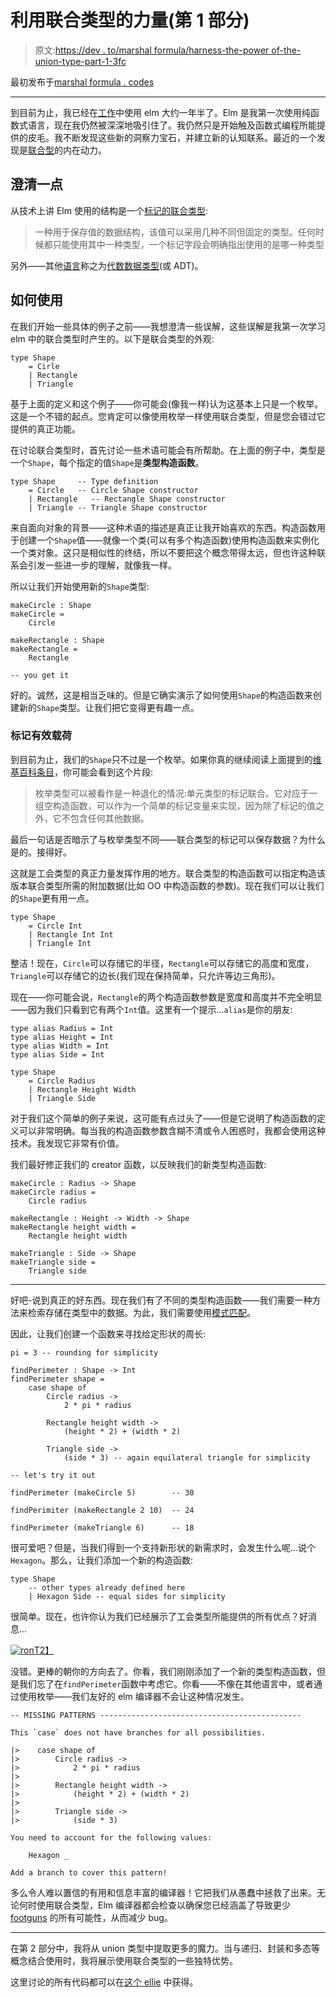 # 利用联合类型的力量(第 1 部分)

> 原文:[https://dev . to/marshal formula/harness-the-power of-the-union-type-part-1-3fc](https://dev.to/marshallformula/harness-the-power-of-the-union-type-part-1-3fc)

最初发布于[marshal formula . codes](https://marshallformula.codes/harness-the-power-of-the-union/)

* * *

到目前为止，我已经在[工作](https://volumeintegration.com)中使用 elm 大约一年半了。Elm 是我第一次使用纯函数式语言，现在我仍然被深深地吸引住了。我仍然只是开始触及函数式编程所能提供的皮毛。我不断发现这些新的洞察力宝石，并建立新的认知联系。最近的一个发现是[联合型](https://guide.elm-lang.org/types/union_types.html)的内在动力。

## [](#a-point-of-clarification)澄清一点

从技术上讲 Elm 使用的结构是一个[标记的联合类型](https://en.wikipedia.org/wiki/Tagged_union):

> 一种用于保存值的数据结构，该值可以采用几种不同但固定的类型。任何时候都只能使用其中一种类型，一个标记字段会明确指出使用的是哪一种类型

另外——其他[语言](https://wiki.haskell.org/Algebraic_data_type)称之为[代数数据类型](https://en.wikipedia.org/wiki/Algebraic_data_type)(或 ADT)。

## [](#how-to-use-it)如何使用

在我们开始一些具体的例子之前——我想澄清一些误解，这些误解是我第一次学习 elm 中的联合类型时产生的。以下是联合类型的外观:

```
type Shape
    = Cirle
    | Rectangle
    | Triangle 
```

基于上面的定义和这个例子——你可能会(像我一样)认为这基本上只是一个枚举。这是一个不错的起点。您肯定可以像使用枚举一样使用联合类型，但是您会错过它提供的真正功能。

在讨论联合类型时，首先讨论一些术语可能会有所帮助。在上面的例子中，类型是一个`Shape`，每个指定的值`Shape`是**类型构造函数**。

```
type Shape     -- Type definition
    = Circle   -- Circle Shape constructor
    | Rectangle   -- Rectangle Shape constructor
    | Triangle -- Triangle Shape constructor 
```

来自面向对象的背景——这种术语的描述是真正让我开始喜欢的东西。构造函数用于创建一个`Shape`值——就像一个类(可以有多个构造函数)使用构造函数来实例化一个类对象。这只是相似性的终结，所以不要把这个概念带得太远，但也许这种联系会引发一些进一步的理解，就像我一样。

所以让我们开始使用新的`Shape`类型:

```
makeCircle : Shape
makeCircle =
    Circle

makeRectangle : Shape
makeRectangle =
    Rectangle

-- you get it 
```

好的。诚然，这是相当乏味的。但是它确实演示了如何使用`Shape`的构造函数来创建新的`Shape`类型。让我们把它变得更有趣一点。

### [](#tag-payload)标记有效载荷

到目前为止，我们的`Shape`只不过是一个枚举。如果你真的继续阅读上面提到的[维基百科条目](https://en.wikipedia.org/wiki/Tagged_union)，你可能会看到这个片段:

> 枚举类型可以被看作是一种退化的情况:单元类型的标记联合。它对应于一组空构造函数，可以作为一个简单的标记变量来实现，因为除了标记的值之外，它不包含任何其他数据。

最后一句话是否暗示了与枚举类型不同——联合类型的标记可以保存数据？为什么是的。接得好。

这就是工会类型的真正力量发挥作用的地方。联合类型的构造函数可以指定构造该版本联合类型所需的附加数据(比如 OO 中构造函数的参数)。现在我们可以让我们的`Shape`更有用一点。

```
type Shape
    = Circle Int
    | Rectangle Int Int
    | Triangle Int 
```

整洁！现在，`Circle`可以存储它的半径，`Rectangle`可以存储它的高度和宽度，`Triangle`可以存储它的边长(我们现在保持简单，只允许等边三角形)。

现在——你可能会说，`Rectangle`的两个构造函数参数是宽度和高度并不完全明显——因为我们只看到它有两个`Int`值。这里有一个提示...`alias`是你的朋友:

```
type alias Radius = Int
type alias Height = Int
type alias Width = Int
type alias Side = Int

type Shape
    = Circle Radius
    | Rectangle Height Width
    | Triangle Side 
```

对于我们这个简单的例子来说，这可能有点过头了——但是它说明了构造函数的定义可以非常明确。每当我的构造函数参数含糊不清或令人困惑时，我都会使用这种技术。我发现它非常有价值。

我们最好修正我们的 creator 函数，以反映我们的新类型构造函数:

```
makeCircle : Radius -> Shape
makeCircle radius =
    Circle radius

makeRectangle : Height -> Width -> Shape
makeRectangle height width =
    Rectangle height width

makeTriangle : Side -> Shape
makeTriangle side =
    Triangle side 
```

* * *

好吧-说到真正的好东西。现在我们有了不同的类型构造函数——我们需要一种方法来检索存储在类型中的数据。为此，我们需要使用[模式匹配](https://gist.github.com/yang-wei/4f563fbf81ff843e8b1e)。

因此，让我们创建一个函数来寻找给定形状的周长:

```
pi = 3 -- rounding for simplicity

findPerimeter : Shape -> Int
findPerimeter shape =
    case shape of 
        Circle radius -> 
            2 * pi * radius

        Rectangle height width ->
            (height * 2) + (width * 2)

        Triangle side ->
            (side * 3) -- again equilateral triangle for simplicity

-- let's try it out

findPerimeter (makeCircle 5)        -- 30

findPerimiter (makeRectangle 2 10)  -- 24

findPerimeter (makeTriangle 6)      -- 18 
```

很可爱吧？但是，当我们得到一个支持新形状的新需求时，会发生什么呢...说个`Hexagon`。那么，让我们添加一个新的构造函数:

```
type Shape
    -- other types already defined here
    | Hexagon Side -- equal sides for simplicity 
```

很简单。现在，也许你认为我们已经展示了工会类型所能提供的所有优点？好消息...

[![ron](../Images/d94db28ec1a0d44855d9094344c79052.png)T2】](https://res.cloudinary.com/practicaldev/image/fetch/s--oElUlf91--/c_limit%2Cf_auto%2Cfl_progressive%2Cq_66%2Cw_880/https://marshallformula.codes/content/images/2017/11/ron.gif)

没错。更棒的朝你的方向去了。你看，我们刚刚添加了一个新的类型构造函数，但是我们忘了在`findPerimeter`函数中考虑它。你看——不像在其他语言中，或者通过使用枚举——我们友好的 elm 编译器不会让这种情况发生。

```
-- MISSING PATTERNS ---------------------------------------------

This `case` does not have branches for all possibilities.

|>    case shape of
|>        Circle radius ->
|>            2 * pi * radius
|>
|>        Rectangle height width ->
|>            (height * 2) + (width * 2)
|>
|>        Triangle side ->
|>            (side * 3)

You need to account for the following values:

    Hexagon _

Add a branch to cover this pattern! 
```

多么令人难以置信的有用和信息丰富的编译器！它把我们从愚蠢中拯救了出来。无论何时使用联合类型，Elm 编译器都会检查以确保您已经涵盖了导致更少 [footguns](https://en.wiktionary.org/wiki/footgun) 的所有可能性，从而减少 bug。

* * *

在第 2 部分中，我将从 union 类型中提取更多的魔力。当与递归、封装和多态等概念结合使用时，我将展示使用联合类型的一些独特优势。

这里讨论的所有代码都可以在[这个 ellie](https://ellie-app.com/sF8YfTW2ca1/0) 中获得。